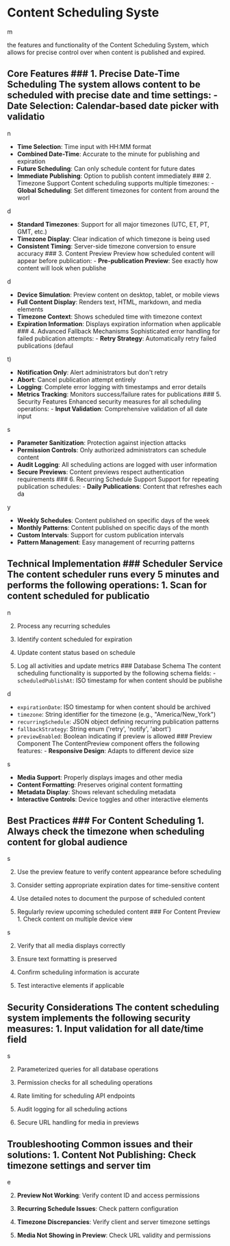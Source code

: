 # Content Scheduling Syste

m

 the features and functionality of the Content Scheduling System, which allows for precise control over when content is published and expired.

## Core Features ### 1. Precise Date-Time Scheduling The system allows content to be scheduled with precise date and time settings: - **Date Selection**: Calendar-based date picker with validatio

n

- **Time Selection**: Time input with HH:MM format
- **Combined Date-Time**: Accurate to the minute for publishing and expiration
- **Future Scheduling**: Can only schedule content for future dates
- **Immediate Publishing**: Option to publish content immediately ### 2. Timezone Support Content scheduling supports multiple timezones: - **Global Scheduling**: Set different timezones for content from around the worl

d
- **Standard Timezones**: Support for all major timezones (UTC, ET, PT, GMT, etc.)
- **Timezone Display**: Clear indication of which timezone is being used
- **Consistent Timing**: Server-side timezone conversion to ensure accuracy ### 3. Content Preview Preview how scheduled content will appear before publication: - **Pre-publication Preview**: See exactly how content will look when publishe

d
- **Device Simulation**: Preview content on desktop, tablet, or mobile views
- **Full Content Display**: Renders text, HTML, markdown, and media elements
- **Timezone Context**: Shows scheduled time with timezone context
- **Expiration Information**: Displays expiration information when applicable ### 4. Advanced Fallback Mechanisms Sophisticated error handling for failed publication attempts: - **Retry Strategy**: Automatically retry failed publications (defaul

t)
- **Notification Only**: Alert administrators but don't retry
- **Abort**: Cancel publication attempt entirely
- **Logging**: Complete error logging with timestamps and error details
- **Metrics Tracking**: Monitors success/failure rates for publications ### 5. Security Features Enhanced security measures for all scheduling operations: - **Input Validation**: Comprehensive validation of all date input

s
- **Parameter Sanitization**: Protection against injection attacks
- **Permission Controls**: Only authorized administrators can schedule content
- **Audit Logging**: All scheduling actions are logged with user information
- **Secure Previews**: Content previews respect authentication requirements ### 6. Recurring Schedule Support Support for repeating publication schedules: - **Daily Publications**: Content that refreshes each da

y
- **Weekly Schedules**: Content published on specific days of the week
- **Monthly Patterns**: Content published on specific days of the month
- **Custom Intervals**: Support for custom publication intervals
- **Pattern Management**: Easy management of recurring patterns

## Technical Implementation ### Scheduler Service The content scheduler runs every 5 minutes and performs the following operations: 1. Scan for content scheduled for publicatio

n

2. Process any recurring schedules

3. Identify content scheduled for expiration

4. Update content status based on schedule

5. Log all activities and update metrics ### Database Schema The content scheduling functionality is supported by the following schema fields: - `scheduledPublishAt`: ISO timestamp for when content should be publishe

d

- `expirationDate`: ISO timestamp for when content should be archived
- `timezone`: String identifier for the timezone (e.g., "America/New_York")
- `recurringSchedule`: JSON object defining recurring publication patterns
- `fallbackStrategy`: String enum ('retry', 'notify', 'abort')
- `previewEnabled`: Boolean indicating if preview is allowed ### Preview Component The ContentPreview component offers the following features: - **Responsive Design**: Adapts to different device size

s
- **Media Support**: Properly displays images and other media
- **Content Formatting**: Preserves original content formatting
- **Metadata Display**: Shows relevant scheduling metadata
- **Interactive Controls**: Device toggles and other interactive elements

## Best Practices ### For Content Scheduling 1. Always check the timezone when scheduling content for global audience

s

2. Use the preview feature to verify content appearance before scheduling

3. Consider setting appropriate expiration dates for time-sensitive content

4. Use detailed notes to document the purpose of scheduled content

5. Regularly review upcoming scheduled content ### For Content Preview 1. Check content on multiple device view

s

2. Verify that all media displays correctly

3. Ensure text formatting is preserved

4. Confirm scheduling information is accurate

5. Test interactive elements if applicable

## Security Considerations The content scheduling system implements the following security measures: 1. Input validation for all date/time field

s

2. Parameterized queries for all database operations

3. Permission checks for all scheduling operations

4. Rate limiting for scheduling API endpoints

5. Audit logging for all scheduling actions

6. Secure URL handling for media in previews

## Troubleshooting Common issues and their solutions: 1. **Content Not Publishing**: Check timezone settings and server tim

e

2. **Preview Not Working**: Verify content ID and access permissions

3. **Recurring Schedule Issues**: Check pattern configuration

4. **Timezone Discrepancies**: Verify client and server timezone settings

5. **Media Not Showing in Preview**: Check URL validity and permissions